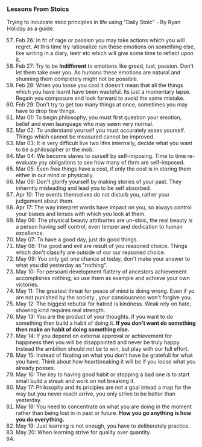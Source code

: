 ### Lessons From Stoics
Trying to inculcate stoic principles in life using "Daily Stoic" - By Ryan Holiday as a guide.

57. Feb 26: In fit of rage or passion you may take actions which you will regret. At this time try rationalize run these emotions on something else, like writing in a diary, leetr etc which will give some time to reflect upon it.
58. Feb 27: Try to be  **Indifferent** to emotions like greed, lust, passion. Don't let them take over you. As humans these emotions are natural and shunning them completely might not be possible. 
59. Feb 28: When you loose you cool it doesn't mean that all the things which you have learnt have been wasteful. Its just a momentary lapse. Regain you composure and look forward to avoid the same mistake.
60. Feb 29: Don't try to get too many things at once, sometimes you may have to drop few things.
61. Mar 01: To begin philosophy, you must first question your emotion, belief and even launguage who may seem very normal.
62. Mar 02: To understand yourself you must accurately asses yourself. Things which cannot be measured cannot be improved.
63. Mar 03: It is very difficult live two lifes internally, decide what you want to be a philosopher or the mob.
64. Mar 04: We become slaves to ourself by self-imposing. Time to time re-evaluate yoy obilgations to see how many of thrm are self-imposed.
65. Mar 05: Even free things have a cost, if only the cost is in storing them either in our mind or physically.
66. Mar 06: Don't glorify yourself by making stories of your past. They inherntly misleading and lead you to be self absorbed.
67. Apr 10: The events themselves do not disturb you, rather  your judgement about them.
68. Apr 17: The way interpret words have impact on you, so always control your biases and lenses with which you look at them.
69. May 06: The physical beauty attriburtes are un-stoic, the real beauty is a person having self control, even temper and dedication to human excellence.
70. May 07: To have a good day, just do good things.
71. May 08: The good and evil are result of you reasoned choice. Things which don't classify are outside of our our reasoned choice.
72. May 09: You only get one chance at today, don't make your answer to what you did yesterday as "nothing".
73. May 10: For persoanl development flattery of ancestors achievement accomplishes nothing, so use them as example and achieve your own victories.
74. May 11: The greatest threat for peace of mind is doing wrong. Even if yo are not punished by the society , your consiousness won't forgive you.
75. May 12: The biggest rebuttal for hatred is kindness. Weak rely on hate, showing kind requires real strength.
76. May 13: You are the product of your thoughts. If you want to do something then build a habit of doing it. **If you don't want do something then make an habit of doing something else.**
77. May 14: If you depend on external approval or achievement for happiness then you will be disappointed and never be truly happy. Instead the ambition should not be to win, but play with our full effort.
78. May 15: Instead of fixating on what you don't have be gratefull for what you have. Think about how heartbreaking it will be if you loose what you already posses.
79. May 16: The key to having good habit or stopping a bad one is to start small build a streak and work on not breaking it.
80. May 17: Philosophy and its priciples are not a goal intead a map for the way but you never reach arrive, you only strive to be better than yesterday.
81. May 18: You need to concentrate on what you are doing in the moment rather than being lost in in past or future. **How you go anything is how you do everything.**
82. May 19: Just learning is not enough, you have to deliberately practice.
83. May 20: When learning strive for quality over quantity.
84. 
